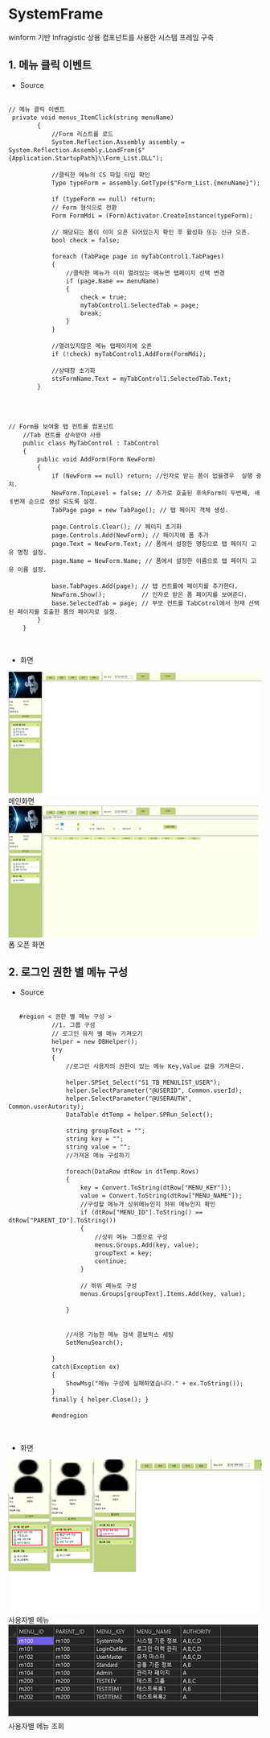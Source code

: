 # SystemFrame
winform 기반 Infragistic 상용 컴포넌트를 사용한 시스템 프레임 구축


## 1. 메뉴 클릭 이벤트
 - Source
<pre>
<code>
// 메뉴 클릭 이벤트
 private void menus_ItemClick(string menuName)
        {
            //Form 리스트를 로드
            System.Reflection.Assembly assembly = System.Reflection.Assembly.LoadFrom($"{Application.StartupPath}\\Form_List.DLL");

            //클릭한 메뉴의 CS 파일 타입 확인
            Type typeForm = assembly.GetType($"Form_List.{menuName}");

            if (typeForm == null) return;
            // Form 형식으로 전환
            Form FormMdi = (Form)Activator.CreateInstance(typeForm);

            // 해당되는 폼이 이미 오픈 되어있는지 확인 후 활성화 또는 신규 오픈.
            bool check = false;

            foreach (TabPage page in myTabControl1.TabPages)
            {
                //클릭한 메뉴가 이미 열려있는 메뉴면 탭페이지 선택 변경
                if (page.Name == menuName)
                {
                    check = true;
                    myTabControl1.SelectedTab = page;
                    break;
                }
            }

            //열려있지않은 메뉴 탭페이지에 오픈
            if (!check) myTabControl1.AddForm(FormMdi);
            
            //상태창 초기화
            stsFormName.Text = myTabControl1.SelectedTab.Text;
        }

</code>
</pre>
<pre>
<code>
// Form을 보여줄 탭 컨트롤 컴포넌트
    //Tab 컨트롤 상속받아 사용
    public class MyTabControl : TabControl  
    {
        public void AddForm(Form NewForm)
        {
            if (NewForm == null) return; //인자로 받는 폼이 없을경우  실행 중지.
            NewForm.TopLevel = false; // 추가로 호출된 후속Form이 두번째, 새ㅔ번재 순으로 생성 되도록 설정.
            TabPage page = new TabPage(); // 탭 페이지 객체 생성.

            page.Controls.Clear(); // 페이지 초기화
            page.Controls.Add(NewForm); // 페이지에 폼 추가
            page.Text = NewForm.Text; // 폼에서 설정한 명칭으로 탭 페이지 고유 명칭 설정.
            page.Name = NewForm.Name; // 폼에서 설정한 이름으로 탭 페이지 고유 이름 설정.
            
            base.TabPages.Add(page); // 탭 컨트롤에 페이지를 추가한다.
            NewForm.Show();          // 인자로 받은 폼 페이지를 보여준다.
            base.SelectedTab = page; // 부모 컨트롤 TabCotrol에서 현재 선택된 페이지를 호출한 폼의 페이지로 설정.
        }
    }

</code>
</pre>

 - 화면
 
![메인화면](https://github.com/JongWon112/SystemFrame/blob/main/images/main.png)
메인화면
![폼 오픈](https://github.com/JongWon112/SystemFrame/blob/main/images/FormOpen.png)
폼 오픈 화면


## 2. 로그인 권한 별 메뉴 구성
 - Source
<pre>
<code>
   #region < 권한 별 메뉴 구성 >
            //1. 그룹 구성
            // 로그인 유저 별 메뉴 가져오기
            helper = new DBHelper();
            try
            {
                //로그인 사용자의 권한이 있는 메뉴 Key,Value 값을 가져온다.
                
                helper.SPSet_Select("S1_TB_MENULIST_USER");
                helper.SelectParameter("@USERID", Common.userId);
                helper.SelectParameter("@USERAUTH", Common.userAutority);
                DataTable dtTemp = helper.SPRun_Select();

                string groupText = "";
                string key = "";
                string value = "";
                //가져온 메뉴 구성하기
                
                foreach(DataRow dtRow in dtTemp.Rows)
                {
                    key = Convert.ToString(dtRow["MENU_KEY"]);
                    value = Convert.ToString(dtRow["MENU_NAME"]);
                    //구성할 메뉴가 상위메뉴인지 하위 메뉴인지 확인
                    if (dtRow["MENU_ID"].ToString() == dtRow["PARENT_ID"].ToString())
                    {
                        //상위 메뉴 그룹으로 구성
                        menus.Groups.Add(key, value);
                        groupText = key;
                        continue;
                    }

                    // 하위 메뉴로 구성
                    menus.Groups[groupText].Items.Add(key, value);

                }


                //사용 가능한 메뉴 검색 콤보박스 세팅
                SetMenuSearch();

            }
            catch(Exception ex)
            {
                ShowMsg("메뉴 구성에 실패하였습니다." + ex.ToString());
            }
            finally { helper.Close(); }

            #endregion

</code>
</pre>

 - 화면
 
![사용자별 메뉴](https://github.com/JongWon112/SystemFrame/blob/main/images/Authority.png)
사용자별 메뉴
![사용자별 메뉴 조회](https://github.com/JongWon112/SystemFrame/blob/main/images/Authority_Table.png)
사용자별 메뉴 조회

